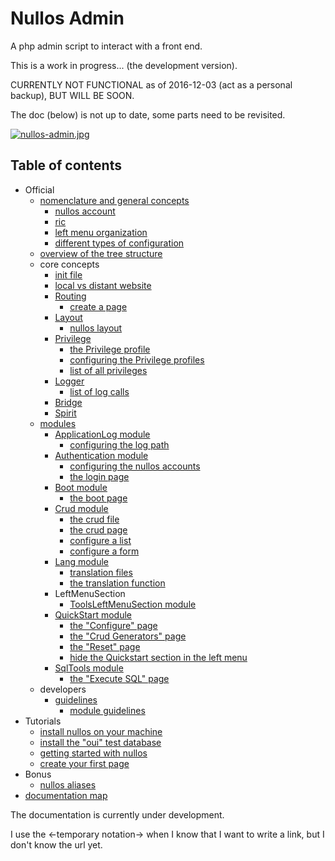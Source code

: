 Nullos Admin
================

A php admin script to interact with a front end.


This is a work in progress... (the development version).

CURRENTLY NOT FUNCTIONAL as of 2016-12-03 (act as a personal backup), BUT WILL BE SOON.

The doc (below) is not up to date, some parts need to be revisited.


[![nullos-admin.jpg](https://s19.postimg.org/xu4mj2uw3/nullos_admin.jpg)](https://postimg.org/image/m50mv43xb/)




Table of contents
--------------------

- Official
    - [nomenclature and general concepts](https://github.com/lingtalfi/nullos-admin/tree/master/doc/official/nomenclature-and-general-concepts.md)
        - [nullos account](https://github.com/lingtalfi/nullos-admin/tree/master/doc/official/nomenclature-and-general-concepts/nullos-account.md)
        - [ric](https://github.com/lingtalfi/nullos-admin/tree/master/doc/official/nomenclature-and-general-concepts/ric.md)
        - [left menu organization](https://github.com/lingtalfi/nullos-admin/tree/master/doc/official/nomenclature-and-general-concepts/left-menu-organization.md)
        - [different types of configuration](https://github.com/lingtalfi/nullos-admin/tree/master/doc/official/nomenclature-and-general-concepts/different-types-of-configuration.md)
    - [overview of the tree structure](https://github.com/lingtalfi/nullos-admin/tree/master/doc/official/overview-of-the-tree-structure.md)
    - core concepts
        - [init file](https://github.com/lingtalfi/nullos-admin/tree/master/doc/official/core-concepts/init-file.md)
        - [local vs distant website](https://github.com/lingtalfi/nullos-admin/tree/master/doc/official/core-concepts/local-vs-distant-website.md)
        - [Routing](https://github.com/lingtalfi/nullos-admin/tree/master/doc/official/core-concepts/routing.md)
            - [create a page](https://github.com/lingtalfi/nullos-admin/tree/master/doc/official/core-concepts/routing/create-page.md)
        - [Layout](https://github.com/lingtalfi/nullos-admin/tree/master/doc/official/core-concepts/layout.md)
            - [nullos layout](https://github.com/lingtalfi/nullos-admin/tree/master/doc/official/core-concepts/layout/nullos-layout.md)
        - [Privilege](https://github.com/lingtalfi/nullos-admin/tree/master/doc/official/core-concepts/privilege.md)
            - [the Privilege profile](https://github.com/lingtalfi/nullos-admin/tree/master/doc/official/core-concepts/privilege/privilege-profile.md)
            - [configuring the Privilege profiles](https://github.com/lingtalfi/nullos-admin/tree/master/doc/official/core-concepts/privilege/configuring-privilege-profiles.md)
            - [list of all privileges](https://github.com/lingtalfi/nullos-admin/tree/master/doc/official/core-concepts/privilege/list-of-all-privileges.md)
        - [Logger](https://github.com/lingtalfi/nullos-admin/tree/master/doc/official/core-concepts/logger.md)
            - [list of log calls](https://github.com/lingtalfi/nullos-admin/tree/master/doc/official/core-concepts/logger/list-of-log-calls.md)
        - [Bridge](https://github.com/lingtalfi/nullos-admin/tree/master/doc/official/core-concepts/bridge.md)
        - [Spirit](https://github.com/lingtalfi/nullos-admin/tree/master/doc/official/core-concepts/spirit.md)
    - [modules](https://github.com/lingtalfi/nullos-admin/tree/master/doc/official/modules.md)
        - [ApplicationLog module](https://github.com/lingtalfi/nullos-admin/tree/master/doc/official/modules/applicationlog-module.md)
            - [configuring the log path](https://github.com/lingtalfi/nullos-admin/tree/master/doc/official/modules/applicationlog-module/configuring-log-path.md)
        - [Authentication module](https://github.com/lingtalfi/nullos-admin/tree/master/doc/official/modules/authentication-module.md)
            - [configuring the nullos accounts](https://github.com/lingtalfi/nullos-admin/tree/master/doc/official/modules/authentication-module/configuring-nullos-accounts.md)
            - [the login page](https://github.com/lingtalfi/nullos-admin/tree/master/doc/official/modules/authentication-module/login-page.md)
        - [Boot module](https://github.com/lingtalfi/nullos-admin/tree/master/doc/official/modules/boot-module.md)
            - [the boot page](https://github.com/lingtalfi/nullos-admin/tree/master/doc/official/modules/boot-module/boot-page.md)
        - [Crud module](https://github.com/lingtalfi/nullos-admin/tree/master/doc/official/modules/crud-module.md)
            - [the crud file](https://github.com/lingtalfi/nullos-admin/tree/master/doc/official/modules/crud-module/crud-file.md)
            - [the crud page](https://github.com/lingtalfi/nullos-admin/tree/master/doc/official/modules/crud-module/crud-page.md)
            - [configure a list](https://github.com/lingtalfi/nullos-admin/tree/master/doc/official/modules/crud-module/configure-a-list.md)
            - [configure a form](https://github.com/lingtalfi/nullos-admin/tree/master/doc/official/modules/crud-module/configure-a-form.md)
        - [Lang module](https://github.com/lingtalfi/nullos-admin/tree/master/doc/official/modules/lang-module.md)
            - [translation files](https://github.com/lingtalfi/nullos-admin/tree/master/doc/official/modules/lang-module/translation-files.md)
            - [the translation function](https://github.com/lingtalfi/nullos-admin/tree/master/doc/official/modules/lang-module/translation-function.md)            
        - LeftMenuSection
            - [ToolsLeftMenuSection module](https://github.com/lingtalfi/nullos-admin/tree/master/doc/official/modules/leftmenusection/toolsleftmenusection-module.md)  
        - [QuickStart module](https://github.com/lingtalfi/nullos-admin/tree/master/doc/official/modules/quickstart-module.md)
            - [the "Configure" page](https://github.com/lingtalfi/nullos-admin/tree/master/doc/official/modules/quickstart-module/configure-page.md)  
            - [the "Crud Generators" page](https://github.com/lingtalfi/nullos-admin/tree/master/doc/official/modules/quickstart-module/crud-generators-page.md)  
            - [the "Reset" page](https://github.com/lingtalfi/nullos-admin/tree/master/doc/official/modules/quickstart-module/reset-page.md)  
            - [hide the Quickstart section in the left menu](https://github.com/lingtalfi/nullos-admin/tree/master/doc/official/modules/quickstart-module/hide-quickstart-section.md)  
        - [SqlTools module](https://github.com/lingtalfi/nullos-admin/tree/master/doc/official/modules/sqltools-module.md)
            - [the "Execute SQL" page](https://github.com/lingtalfi/nullos-admin/tree/master/doc/official/modules/sqltools-module/execute-sql-page.md)
    - developers
        - [guidelines](https://github.com/lingtalfi/nullos-admin/tree/master/doc/official/developers/guidelines.md)
            - [module guidelines](https://github.com/lingtalfi/nullos-admin/tree/master/doc/official/developers/guidelines/module-guidelines.md)
- Tutorials
    - [install nullos on your machine](https://github.com/lingtalfi/nullos-admin/tree/master/doc/tutorials/install-nullos-on-your-machine.md)
    - [install the "oui" test database](https://github.com/lingtalfi/nullos-admin/tree/master/doc/tutorials/install-oui-database.md)
    - [getting started with nullos](https://github.com/lingtalfi/nullos-admin/tree/master/doc/tutorials/getting-started-with-nullos.md)
    - [create your first page](https://github.com/lingtalfi/nullos-admin/tree/master/doc/tutorials/create-your-first-page.md)
- Bonus
    - [nullos aliases](https://github.com/lingtalfi/nullos-admin/tree/master/doc/bonus/nullos-aliases.md)    
- [documentation map](https://github.com/lingtalfi/nullos-admin/tree/master/doc/documentation-map.md)



The documentation is currently under development.

I use the <-temporary notation-> when I know that I want to write a link, but I don't know the url yet.




